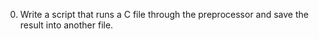 0. Write a script that runs a C file through the preprocessor and save the result into another file.
